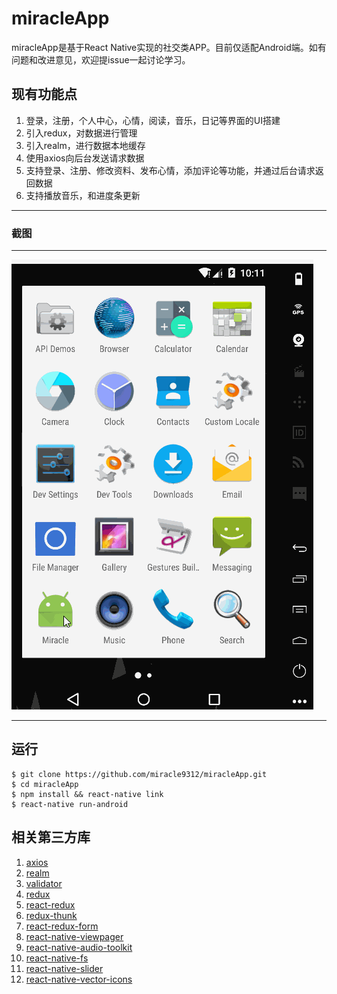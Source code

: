 # miracleApp
miracleApp是基于React Native实现的社交类APP。目前仅适配Android端。如有问题和改进意见，欢迎提issue一起讨论学习。

## 现有功能点
1. 登录，注册，个人中心，心情，阅读，音乐，日记等界面的UI搭建
2. 引入redux，对数据进行管理
3. 引入realm，进行数据本地缓存
4. 使用axios向后台发送请求数据
5. 支持登录、注册、修改资料、发布心情，添加评论等功能，并通过后台请求返回数据
6. 支持播放音乐，和进度条更新

---
### 截图

---
![Example1](app/images/demo.gif)


---

## 运行

```
$ git clone https://github.com/miracle9312/miracleApp.git
$ cd miracleApp
$ npm install && react-native link
$ react-native run-android
```

## 相关第三方库

1. [axios](https://github.com/mzabriskie/axios)
2. [realm](https://realm.io/cn/)
3. [validator](https://www.npmjs.com/package/validator)
4. [redux](https://github.com/reactjs/redux)
5. [react-redux](https://github.com/reactjs/react-redux)
6. [redux-thunk](https://github.com/gaearon/redux-thunk)
7. [react-redux-form](https://github.com/davidkpiano/react-redux-formk)
8. [react-native-viewpager](https://github.com/race604/react-native-viewpager)
9. [react-native-audio-toolkit](https://github.com/futurice/react-native-audio-toolkit)
10. [react-native-fs](https://github.com/johanneslumpe/react-native-fs)
11. [react-native-slider](https://github.com/jeanregisser/react-native-slider)
12. [react-native-vector-icons](https://github.com/oblador/react-native-vector-icons)

